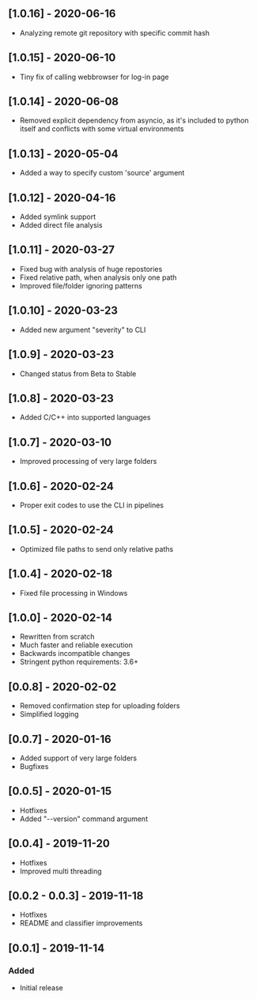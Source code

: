 ## [1.0.16] - 2020-06-16
- Analyzing remote git repository with specific commit hash

## [1.0.15] - 2020-06-10
- Tiny fix of calling webbrowser for log-in page

## [1.0.14] - 2020-06-08
- Removed explicit dependency from asyncio, as it's included to python itself and conflicts with some virtual environments

## [1.0.13] - 2020-05-04
- Added a way to specify custom 'source' argument

## [1.0.12] - 2020-04-16
- Added symlink support
- Added direct file analysis

## [1.0.11] - 2020-03-27
- Fixed bug with analysis of huge repostories
- Fixed relative path, when analysis only one path
- Improved file/folder ignoring patterns

## [1.0.10] - 2020-03-23
- Added new argument "severity" to CLI

## [1.0.9] - 2020-03-23
- Changed status from Beta to Stable

## [1.0.8] - 2020-03-23
- Added C/C++ into supported languages

## [1.0.7] - 2020-03-10
- Improved processing of very large folders

## [1.0.6] - 2020-02-24
- Proper exit codes to use the CLI in pipelines

## [1.0.5] - 2020-02-24
- Optimized file paths to send only relative paths

## [1.0.4] - 2020-02-18
- Fixed file processing in Windows

## [1.0.0] - 2020-02-14
- Rewritten from scratch
- Much faster and reliable execution
- Backwards incompatible changes
- Stringent python requirements: 3.6+

## [0.0.8] - 2020-02-02
- Removed confirmation step for uploading folders
- Simplified logging

## [0.0.7] - 2020-01-16
- Added support of very large folders
- Bugfixes

## [0.0.5] - 2020-01-15
- Hotfixes
- Added "--version" command argument

## [0.0.4] - 2019-11-20
- Hotfixes
- Improved multi threading

## [0.0.2 - 0.0.3] - 2019-11-18
- Hotfixes
- README and classifier improvements

## [0.0.1] - 2019-11-14
### Added
- Initial release
